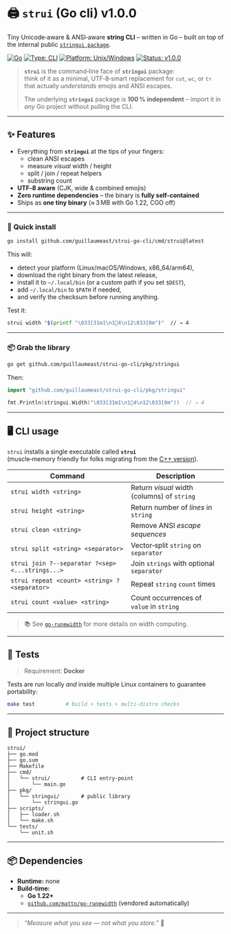 # 🖨️ **`strui` (Go cli) v1.0.0**

Tiny Unicode‑aware & ANSI‑aware **string CLI** – written in Go – built on top of the internal public [`stringui package`](https://pkg.go.dev/github.com/guillaumeast/strui-go-cli/pkg/stringui).

[![Go](https://img.shields.io/badge/language-Go-blue)](https://go.dev/)
[![Type: CLI](https://img.shields.io/badge/type-CLI-lightgrey)](https://en.wikipedia.org/wiki/Command-line_interface)
[![Platform: Unix/Windows](https://img.shields.io/badge/platform-Unix%20%26%20Windows-darkgreen)](https://en.wikipedia.org/wiki/Unix)
[![Status: v1.0.0](https://img.shields.io/badge/status-v1.0.0-brightgreen)](https://github.com/guillaumeast/strui-go-cli/releases/tag/v1.0.0)

> **`strui`** is the command‑line face of **`stringui`** package:  
> think of it as a minimal, UTF‑8‑smart replacement for `cut`, `wc`, or `tr` that actually *understands* emojis and ANSI escapes.  
>   
> The underlying **`stringui`** package is **100 % independent** – import it in *any* Go project without pulling the CLI.

---

## ✨ Features

- Everything from **`stringui`** at the tips of your fingers:
  - clean ANSI escapes
  - measure *visual* width / height
  - split / join / repeat helpers
  - substring count
- **UTF‑8 aware** (CJK, wide & combined emojis)
- **Zero runtime dependencies** – the binary is **fully self‑contained**
- Ships as **one tiny binary** (≈ 3 MB with Go 1.22, CGO off)

---

### 🚀 Quick install

```bash
go install github.com/guillaumeast/strui-go-cli/cmd/strui@latest
```

This will:

- detect your platform (Linux/macOS/Windows, x86_64/arm64),
- download the right binary from the latest release,
- install it to `~/.local/bin` (or a custom path if you set `$DEST`),
- add `~/.local/bin` to `$PATH` if needed,
- and verify the checksum before running anything.

Test it:
```bash
strui width "$(printf "\033[31m1\n1🛑4\n12\033[0m")"  // → 4
```

---

### 📦 Grab the library

```bash
go get github.com/guillaumeast/strui-go-cli/pkg/stringui
```

Then:

```go
import "github.com/guillaumeast/strui-go-cli/pkg/stringui"

fmt.Println(stringui.Width("\033[31m1\n1🛑4\n12\033[0m"))  // → 4
```

---

## 🖥️ CLI usage

`strui` installs a single executable called **`strui`**  
(muscle‑memory friendly for folks migrating from the [C++ version](https://github.com/guillaumeast/strui-cpp-cli)).

| Command                                                | Description                                   |
|--------------------------------------------------------|-----------------------------------------------|
| `strui width <string>`                                 | Return *visual* width (columns) of `string`   |
| `strui height <string>`                                | Return number of *lines* in `string`          |
| `strui clean <string>`                                 | Remove ANSI *escape sequences*                |
| `strui split <string> <separator>`                     | Vector‑split `string` on `separator`          |
| `strui join ?--separator ?<sep> <...strings...>`       | Join `strings` with optional `separator`      |
| `strui repeat <count> <string> ?<separator>`           | Repeat `string` `count` times                 |
| `strui count <value> <string>`                         | Count occurrences of `value` in `string`      |

> 📚 See [`go-runewidth`](https://github.com/mattn/go-runewidth) for more details on width computing.

---

## 🧪 Tests

> Requirement: **Docker**

Tests are run locally *and* inside multiple Linux containers to guarantee portability:

```bash
make test          # build + tests + multi‑distro checks
```

---

## 📁 Project structure

```
strui/
├── go.mod
├── go.sum
├── Makefile
├── cmd/
│   └── strui/       	# CLI entry‑point
│       └── main.go
├── pkg/
│   └── stringui/       # public library
│       └── stringui.go
├── scripts/
│   ├── loader.sh
│   └── make.sh
└── tests/
    └── unit.sh
```

---

## 📦 Dependencies

- **Runtime:** none
- **Build‑time:**
  - **Go 1.22+**
  - [`github.com/mattn/go-runewidth`](https://github.com/mattn/go-runewidth) (vendored automatically)

---

> _“Measure what you see — not what you store.”_ 📏
